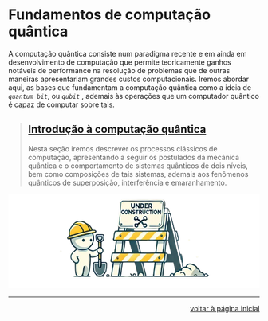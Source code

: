 #       Fundamentos de computação quântica

A computação quântica consiste num paradigma recente e em ainda em desenvolvimento de computação que permite teoricamente ganhos notáveis de performance na resolução de problemas que de outras maneiras apresentariam grandes custos computacionais. Iremos abordar aqui, as bases que fundamentam a computação quântica como a ideia de *`quantum bit`*, ou *`qubit`* , ademais às operações que um computador quântico é capaz de computar sobre tais.

>   ##  [Introdução à computação quântica](./a.introducao-a-computacao-quantica.ipynb)
>
>   Nesta seção iremos descrever os processos clássicos de computação, apresentando a seguir os postulados da mecânica quântica e o comportamento de sistemas quânticos de dois níveis, bem como composições de tais sistemas, ademais aos fenômenos quânticos de superposição, interferência e emaranhamento.

<!-- >   ##  [bits e qubits](a.bits-e-qubits.ipynb)
>
>   Na computação clássica, as unidades elementares de informação são os `bits`, nesta seção iremos introduzir a ideia dos `quantum bits`, ou simplesmente `qubits`, que consistem no análogo de um `bit` para um computador quântico.

>   ##  [portas lógicas quânticas](b.portas-logicas-quanticas.ipynb)
>
>   Nesta seção iremos introduzir como se efetuam processos de computação sobre a informação contida em `qubits`, para tal iremos introduzir as conhecidas `portas lógicas quânticas`, sob a perspectiva de estados quânticos de polarização da luz. -->


<div align="center">

![under construction image](../under-construction.png)

</div>

---

<div align="right">

[voltar à página inicial](../README.md)

</div>